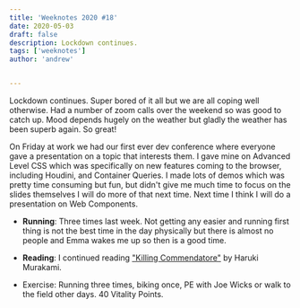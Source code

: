 ```yaml
---
title: 'Weeknotes 2020 #18'
date: 2020-05-03
draft: false
description: Lockdown continues.
tags: ['weeknotes']
author: 'andrew'


---
```

Lockdown continues. Super bored of it all but we are all coping well otherwise. Had a number of zoom calls over the weekend so was good to catch up. Mood depends hugely on the weather but gladly the weather has been superb again. So great!

On Friday at work we had our first ever dev conference where everyone gave a presentation on a topic that interests them. I gave mine on Advanced Level CSS which was specifically on new features coming to the browser, including Houdini, and Container Queries. I made lots of demos which was pretty time consuming but fun, but didn't give me much time to focus on the slides themselves I will do more of that next time. Next time I think I will do a presentation on Web Components.

- **Running**: Three times last week. Not getting any easier and running first thing is not the best time in the day physically but there is almost no people and Emma wakes me up so then is a good time.

- **Reading**: I continued reading ["Killing Commendatore"](https://www.goodreads.com/book/show/38820047-killing-commendatore) by Haruki Murakami.

- Exercise: Running three times, biking once, PE with Joe Wicks or walk to the field other days. 40 Vitality Points.

